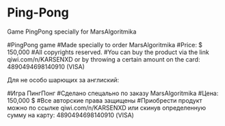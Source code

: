 # Ping-Pong
Game PingPong specially for MarsAlgoritmika



#PingPong game
#Made specially to order MarsAlgoritmika
#Price: $ 150,000
#All copyrights reserved.
#You can buy the product via the link qiwi.com/n/KARSENXD or by throwing a certain amount on the card: 4890494698140910 (VISA)

Для не особо шарющих за англиский:

#Игра ПингПонг 
#Сделано спецально по заказу MarsAlgoritmika
#Цена: 150,000 $
#Все авторские права защищены
#Приобрести продукт можно по ссылке qiwi.com/n/KARSENXD или скинув определенную сумму на карту: 4890494698140910 (VISA)




